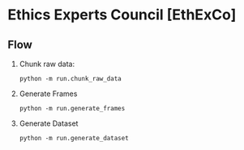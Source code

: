 # Ethics Experts Council [EthExCo]

## Flow
1. Chunk raw data:
    ```shell
    python -m run.chunk_raw_data    
    ```

2. Generate Frames
    ```shell
    python -m run.generate_frames    
    ```
3. Generate Dataset
    ```shell
    python -m run.generate_dataset   
    ```
